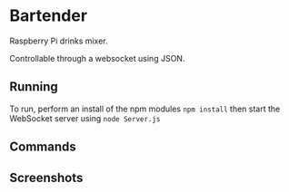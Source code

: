 # Bartender
Raspberry Pi drinks mixer.

Controllable through a websocket using JSON.

## Running
To run, perform an install of the npm modules `npm install` then start the WebSocket server using `node Server.js`

## Commands


## Screenshots
